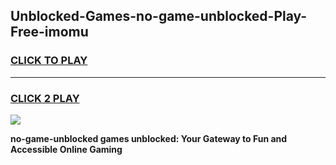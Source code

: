 
## Unblocked-Games-no-game-unblocked-Play-Free-imomu
<h3>
<a href="https://premium76.site?title=no-game-unblocked&ref=18A1">CLICK TO PLAY</a></h3>
<hr>

<h3>
<a href="https://premium76.site?title=no-game-unblocked&ref=18A1">CLICK 2 PLAY</a>
  
</h3>

<a href="https://premium76.site?title=no-game-unblocked&ref=18A1"><img src="https://clearcache.store/games.png"></a>


**no-game-unblocked games unblocked: Your Gateway to Fun and Accessible Online Gaming**
